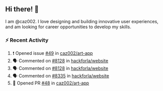 ## Hi there! 👋

I am @caz002. I love designing and building innovative user experiences, and am looking for career opportunities to develop my skills.

### :zap: Recent Activity
<!--START_SECTION:activity-->
1. ❗ Opened issue [#49](https://github.com/caz002/art-app/issues/49) in [caz002/art-app](https://github.com/caz002/art-app)
2. 🗣 Commented on [#8128](https://github.com/hackforla/website/issues/8128#issuecomment-3315390833) in [hackforla/website](https://github.com/hackforla/website)
3. 🗣 Commented on [#8128](https://github.com/hackforla/website/issues/8128#issuecomment-3315389683) in [hackforla/website](https://github.com/hackforla/website)
4. 🗣 Commented on [#8335](https://github.com/hackforla/website/pull/8335#issuecomment-3315386219) in [hackforla/website](https://github.com/hackforla/website)
5. 💪 Opened PR [#48](https://github.com/caz002/art-app/pull/48) in [caz002/art-app](https://github.com/caz002/art-app)
<!--END_SECTION:activity-->
